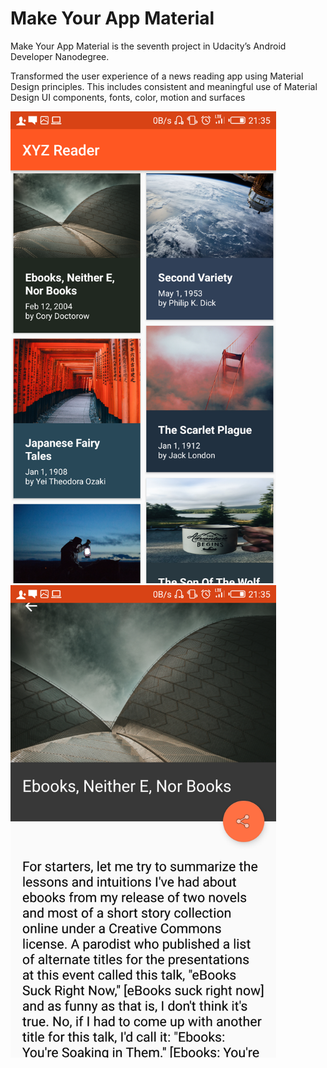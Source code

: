 # Make Your App Material
Make Your App Material is the seventh project in Udacity’s Android Developer Nanodegree.

Transformed the user experience of a news reading app using Material Design principles. This includes consistent and meaningful use of Material Design UI components, fonts, color, motion and surfaces

<p float="left">
  <img src="pics/Screenshot_20181112-213534.png" width="425" />
  <img src="pics/Screenshot_20181112-213547.png" width="425" /> 
</p>
